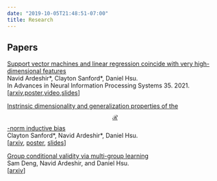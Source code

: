 ```yaml
---
date: "2019-10-05T21:48:51-07:00"
title: Research
---
```


<!--
## Research
My main research interests lie in understanding generalization properties of overparameterized models using tools from applied probability, and information theory. Lately, I've been focusing on mean field description of wide neural networks and generalization capabilities of wide networks in various regimes. 
-->

## Papers

[Support vector machines and linear regression coincide with very high-dimensional features](https://papers.nips.cc/paper/2021/file/26d4b4313a7e5828856bc0791fca39a2-Paper.pdf) \
Navid Ardeshir\*, Clayton Sanford\*, Daniel Hsu. \
In Advances in Neural Information Processing Systems 35. 2021. \
[[arxiv](https://arxiv.org/abs/2105.14084),[poster](/files/SVM_NeurIPS.pdf),[video](https://slideslive.com/38968209),[slides](/files/SVM=OLS.pdf)]

[Instrinsic dimensionality and generalization properties of the $$\mathcal{R}$$-norm inductive bias](https://arxiv.org/pdf/2206.05317.pdf) \
Clayton Sanford\*, Navid Ardeshir\*, Daniel Hsu. \
[[arxiv](https://arxiv.org/pdf/2206.05317.pdf), [poster](/files/poster.pdf), [slides](/files/R-norm.pdf)]

[Group conditional validity via multi-group learning](https://arxiv.org/pdf/2303.03995.pdf) \
Sam Deng, Navid Ardeshir, and Daniel Hsu. \
[[arxiv](https://arxiv.org/pdf/2303.03995.pdf)]
